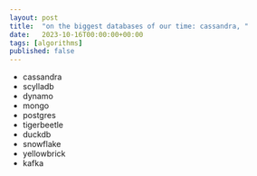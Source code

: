 ```yaml
---
layout: post
title:  "on the biggest databases of our time: cassandra, "
date:   2023-10-16T00:00:00+00:00
tags: [algorithms]
published: false
---
```


- cassandra
- scylladb
- dynamo
- mongo
- postgres
- tigerbeetle
- duckdb
- snowflake
- yellowbrick
- kafka

